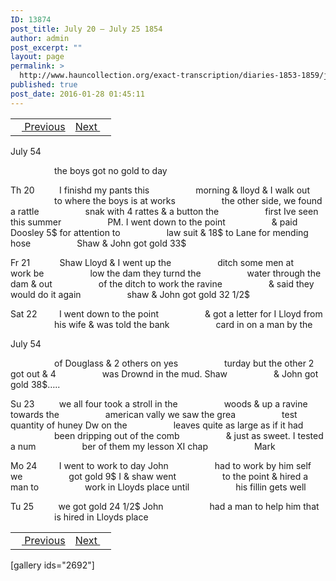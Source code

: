 ```yaml
---
ID: 13874
post_title: July 20 – July 25 1854
author: admin
post_excerpt: ""
layout: page
permalink: >
  http://www.hauncollection.org/exact-transcription/diaries-1853-1859/july-20-july-25-1854/
published: true
post_date: 2016-01-28 01:45:11
---
```

<table style="width: 100%;" align="center">
<tbody>
<tr>
<td><a href="http://www.hauncollection.org/diaries-1853-1859/july-11-july-19-1854%E2%80%A8/"><img src="https://lh3.googleusercontent.com/-EFJpxxNiPNw/VqgtWBCZrMI/AAAAAAAAAFU/WfY4lPFWWkg/s800-Ic42/Soeb-Plain-Arrows-8-10px.png" alt="" width="10" height="10" /> Previous</a></td>
<td style="text-align: right;"><a href="http://www.hauncollection.org/diaries-1853-1859/july-26-july-29-1854%E2%80%A8/">Next <img src="https://lh3.googleusercontent.com/-67k0cYlpXHw/VqgtWKz1MXI/AAAAAAAAAFU/k9PW_Piyurk/s800-Ic42/Soeb-Plain-Arrows-5-10px.png" alt="" width="10" height="10" /></a></td>
</tr>
</tbody>
</table>
July 54

<span style="margin-left: 70px;">the boys got no gold to day</span>

Th 20          I finishd my pants this
<span style="margin-left: 70px;">morning &amp; lloyd &amp; I walk out
<span style="margin-left: 70px;">to where the boys is at works
<span style="margin-left: 70px;">the other side, we found a rattle
<span style="margin-left: 70px;">snak with 4 rattes &amp; a button the
<span style="margin-left: 70px;">first Ive seen this summer
<span style="margin-left: 70px;">PM. I went down to the point
<span style="margin-left: 70px;">&amp; paid Doosley 5$ for attention to
<span style="margin-left: 70px;">law suit &amp; 18$ to Lane for mending hose
<span style="margin-left: 70px;">Shaw &amp; John got gold 33$</span></span></span></span></span></span></span></span></span>

Fr 21            Shaw Lloyd &amp; I went up the
<span style="margin-left: 70px;">ditch some men at work be
<span style="margin-left: 70px;">low the dam they turnd the
<span style="margin-left: 70px;">water through the dam &amp; out
<span style="margin-left: 70px;">of the ditch to work the ravine
<span style="margin-left: 70px;">&amp; said they would do it again
<span style="margin-left: 70px;">shaw &amp; John got gold 32 1/2$</span></span></span></span></span></span>

Sat 22         I went down to the point
<span style="margin-left: 70px;">&amp; got a letter for I Lloyd from
<span style="margin-left: 70px;">his wife &amp; was told the bank
<span style="margin-left: 70px;">card in on a man by the</span></span></span>

July 54

<span style="margin-left: 70px;">of Douglass &amp; 2 others on yes
<span style="margin-left: 70px;">turday but the other 2 got out &amp; 4
<span style="margin-left: 70px;">was Drownd in the mud. Shaw
<span style="margin-left: 70px;">&amp; John got gold 38$…..</span></span></span></span>

Su 23          we all four took a stroll in the
<span style="margin-left: 70px;">woods &amp; up a ravine towards the
<span style="margin-left: 70px;">american vally we saw the grea
<span style="margin-left: 70px;">test quantity of huney Dw on the
<span style="margin-left: 70px;">leaves quite as large as if it had
<span style="margin-left: 70px;">been dripping out of the comb
<span style="margin-left: 70px;">&amp; just as sweet. I tested a num
<span style="margin-left: 70px;">ber of them my lesson XI chap
<span style="margin-left: 70px;">Mark</span></span></span></span></span></span></span></span>

Mo 24         I went to work to day John
<span style="margin-left: 70px;">had to work by him self we
<span style="margin-left: 70px;">got gold 9$ I &amp; shaw went
<span style="margin-left: 70px;">to the point &amp; hired a man to
<span style="margin-left: 70px;">work in Lloyds place until
<span style="margin-left: 70px;">his fillin gets well</span></span></span></span></span>

Tu 25          we got gold 24 1/2$ John
<span style="margin-left: 70px;">had a man to help him that
<span style="margin-left: 70px;">is hired in Lloyds place</span></span>
<table style="width: 100%;" align="center">
<tbody>
<tr>
<td><a href="http://www.hauncollection.org/diaries-1853-1859/july-11-july-19-1854%E2%80%A8/"><img src="https://lh3.googleusercontent.com/-EFJpxxNiPNw/VqgtWBCZrMI/AAAAAAAAAFU/WfY4lPFWWkg/s800-Ic42/Soeb-Plain-Arrows-8-10px.png" alt="" width="10" height="10" /> Previous</a></td>
<td style="text-align: right;"><a href="http://www.hauncollection.org/diaries-1853-1859/july-26-july-29-1854%E2%80%A8/">Next <img src="https://lh3.googleusercontent.com/-67k0cYlpXHw/VqgtWKz1MXI/AAAAAAAAAFU/k9PW_Piyurk/s800-Ic42/Soeb-Plain-Arrows-5-10px.png" alt="" width="10" height="10" /></a></td>
</tr>
</tbody>
</table>
[gallery ids="2692"]